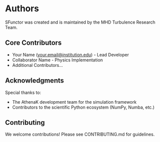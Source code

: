 # Authors

SFunctor was created and is maintained by the MHD Turbulence Research Team.

## Core Contributors

- Your Name (your.email@institution.edu) - Lead Developer
- Collaborator Name - Physics Implementation
- Additional Contributors...

## Acknowledgments

Special thanks to:
- The AthenaK development team for the simulation framework
- Contributors to the scientific Python ecosystem (NumPy, Numba, etc.)

## Contributing

We welcome contributions! Please see CONTRIBUTING.md for guidelines.